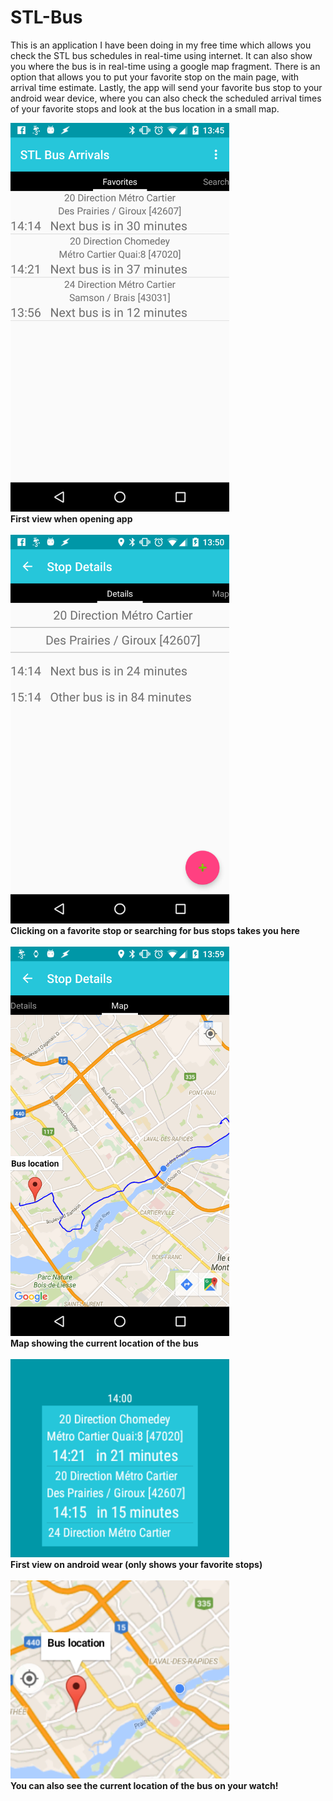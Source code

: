 # STL-Bus
This is an application I have been doing in my free time which allows you check the STL bus schedules in real-time using internet. 
It can also show you where the bus is in real-time using a google map fragment. There is an option that allows you to put your 
favorite stop on the main page, with arrival time estimate.
Lastly, the app will send your favorite bus stop to your android wear device, where you can also check 
the scheduled arrival times of your favorite stops and look at the bus location in a small map.

<img src="/img/Favorites.png"  width="350"> <BR>
<b>First view when opening app</b><BR> <BR>
<img src="/img/Stop.Details.png" width="350"> <BR>
<b> Clicking on a favorite stop or searching for bus stops takes you here</b> <BR> <BR>
<img src="/img/mobile.map.png" width="350"> <BR>
<b>Map showing the current location of the bus</b> <BR> <BR>
<img src="/img/watch.favorites.png" width="350"> <BR>
<b>First view on android wear (only shows your favorite stops)</b> <BR> <BR>
<img src="/img/watch.map.png" width="350"> <BR>
<b>You can also see the current location of the bus on your watch!</b>
